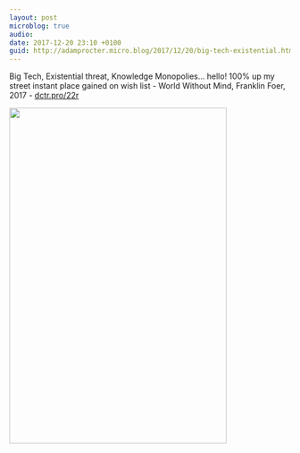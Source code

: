```yaml
---
layout: post
microblog: true
audio: 
date: 2017-12-20 23:10 +0100
guid: http://adamprocter.micro.blog/2017/12/20/big-tech-existential.html
---
```

Big Tech, Existential threat, Knowledge Monopolies… hello! 100% up my street instant place gained on wish list - World Without Mind, Franklin Foer, 2017 - [dctr.pro/22r](http://dctr.pro/22r)

<img src="http://discursive.adamprocter.co.uk/uploads/2017/aa6fcf9216.jpg" width="389" height="600" />
